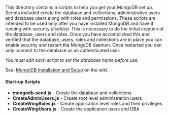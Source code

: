 This directory contains a scripts to help you get your MongoDB set
up.  Scripts included create the database and collections,
administrative users and database users along with roles and
permissions. These scripts are intended to be used only after you have
installed MongoDB and have it running with security *disabled*.  This
is necessary to do the initial creation of the database, users and
roles.  Once you have accomplished this and verified that the
database, users, roles and collections are in place you can enable
security and restart the MongoDB daemon.  Once restarted you can only
connect to the database as an authenticated user.

*You must edit each script to set the database name before use.*

See: [MongoDB Installation and
Setup](https://github.com/ifrguy/NHWG-MIMS/wiki/MongoDB-Installation-and-Setup)
on the wiki.

#### Start-up Scripts
* **mongodb-seed.js** - Create the database and collections
* **CreateAdminUsers.js** - Create root level administration users
* **CreateWingRoles.js** - Create application level roles and their privileges
* **CreateWingUsers.js** - Create the application users and DBA
